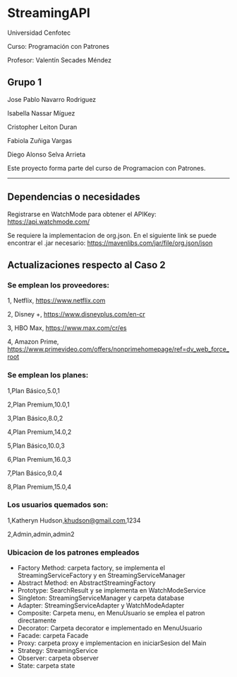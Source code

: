 # StreamingAPI


Universidad Cenfotec

Curso: Programación con Patrones

Profesor: Valentín Secades Méndez

## Grupo 1

Jose Pablo Navarro Rodriguez

Isabella Nassar Míguez

Cristopher Leiton Duran

Fabiola Zuñiga Vargas

Diego Alonso Selva Arrieta

Este proyecto forma parte del curso de Programacion con Patrones.

---
## Dependencias o necesidades

Registrarse en WatchMode para obtener el APIKey:
https://api.watchmode.com/


Se requiere la implementacion de org.json. En el siguiente link se puede encontrar el .jar necesario:
https://mavenlibs.com/jar/file/org.json/json

## Actualizaciones respecto al Caso 2
### Se emplean los proveedores: 
1, Netflix, https://www.netflix.com

2, Disney +, https://www.disneyplus.com/en-cr

3, HBO Max, https://www.max.com/cr/es

4, Amazon Prime, https://www.primevideo.com/offers/nonprimehomepage/ref=dv_web_force_root

### Se emplean los planes:
1,Plan Básico,5.0,1

2,Plan Premium,10.0,1

3,Plan Básico,8.0,2

4,Plan Premium,14.0,2

5,Plan Básico,10.0,3

6,Plan Premium,16.0,3

7,Plan Básico,9.0,4

8,Plan Premium,15.0,4

### Los usuarios quemados son:
1,Katheryn Hudson,khudson@gmail.com,1234

2,Admin,admin,admin2

### Ubicacion de los patrones empleados

- Factory Method: carpeta factory, se implementa el StreamingServiceFactory y en StreamingServiceManager
- Abstract Method: en AbstractStreamingFactory 
- Prototype: SearchResult y se implementa en WatchModeService
- Singleton: StreamingServiceManager y carpeta database
- Adapter: StreamingServiceAdapter y WatchModeAdapter
- Composite: Carpeta menu, en MenuUsuario se emplea el patron directamente
- Decorator: Carpeta decorator e implementado en MenuUsuario
- Facade: carpeta Facade 
- Proxy: carpeta proxy e implementacion en iniciarSesion del Main
- Strategy: StreamingService
- Observer: carpeta observer
- State: carpeta state

